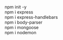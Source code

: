 npm init -y <br>
npm i express <br>
npm i express-handlebars <br>
npm i body-parser <br>
npm i mongoose <br>
npm i nodemon <br>

